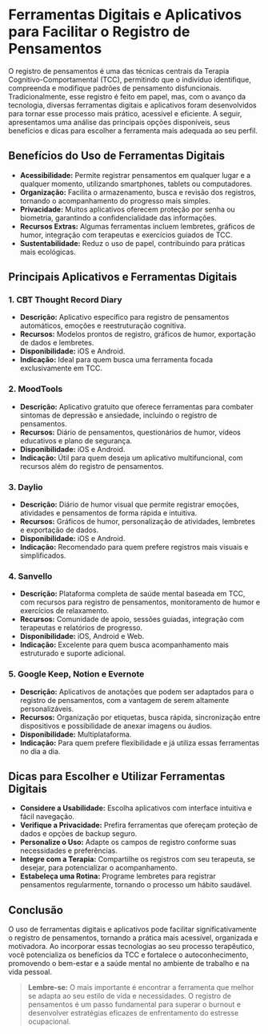 
# Ferramentas Digitais e Aplicativos para Facilitar o Registro de Pensamentos

O registro de pensamentos é uma das técnicas centrais da Terapia Cognitivo-Comportamental (TCC), permitindo que o indivíduo identifique, compreenda e modifique padrões de pensamento disfuncionais. Tradicionalmente, esse registro é feito em papel, mas, com o avanço da tecnologia, diversas ferramentas digitais e aplicativos foram desenvolvidos para tornar esse processo mais prático, acessível e eficiente. A seguir, apresentamos uma análise das principais opções disponíveis, seus benefícios e dicas para escolher a ferramenta mais adequada ao seu perfil.

## Benefícios do Uso de Ferramentas Digitais

- **Acessibilidade:** Permite registrar pensamentos em qualquer lugar e a qualquer momento, utilizando smartphones, tablets ou computadores.
- **Organização:** Facilita o armazenamento, busca e revisão dos registros, tornando o acompanhamento do progresso mais simples.
- **Privacidade:** Muitos aplicativos oferecem proteção por senha ou biometria, garantindo a confidencialidade das informações.
- **Recursos Extras:** Algumas ferramentas incluem lembretes, gráficos de humor, integração com terapeutas e exercícios guiados de TCC.
- **Sustentabilidade:** Reduz o uso de papel, contribuindo para práticas mais ecológicas.

## Principais Aplicativos e Ferramentas Digitais

### 1. **CBT Thought Record Diary**
- **Descrição:** Aplicativo específico para registro de pensamentos automáticos, emoções e reestruturação cognitiva.
- **Recursos:** Modelos prontos de registro, gráficos de humor, exportação de dados e lembretes.
- **Disponibilidade:** iOS e Android.
- **Indicação:** Ideal para quem busca uma ferramenta focada exclusivamente em TCC.

### 2. **MoodTools**
- **Descrição:** Aplicativo gratuito que oferece ferramentas para combater sintomas de depressão e ansiedade, incluindo o registro de pensamentos.
- **Recursos:** Diário de pensamentos, questionários de humor, vídeos educativos e plano de segurança.
- **Disponibilidade:** iOS e Android.
- **Indicação:** Útil para quem deseja um aplicativo multifuncional, com recursos além do registro de pensamentos.

### 3. **Daylio**
- **Descrição:** Diário de humor visual que permite registrar emoções, atividades e pensamentos de forma rápida e intuitiva.
- **Recursos:** Gráficos de humor, personalização de atividades, lembretes e exportação de dados.
- **Disponibilidade:** iOS e Android.
- **Indicação:** Recomendado para quem prefere registros mais visuais e simplificados.

### 4. **Sanvello**
- **Descrição:** Plataforma completa de saúde mental baseada em TCC, com recursos para registro de pensamentos, monitoramento de humor e exercícios de relaxamento.
- **Recursos:** Comunidade de apoio, sessões guiadas, integração com terapeutas e relatórios de progresso.
- **Disponibilidade:** iOS, Android e Web.
- **Indicação:** Excelente para quem busca acompanhamento mais estruturado e suporte adicional.

### 5. **Google Keep, Notion e Evernote**
- **Descrição:** Aplicativos de anotações que podem ser adaptados para o registro de pensamentos, com a vantagem de serem altamente personalizáveis.
- **Recursos:** Organização por etiquetas, busca rápida, sincronização entre dispositivos e possibilidade de anexar imagens ou áudios.
- **Disponibilidade:** Multiplataforma.
- **Indicação:** Para quem prefere flexibilidade e já utiliza essas ferramentas no dia a dia.

## Dicas para Escolher e Utilizar Ferramentas Digitais

- **Considere a Usabilidade:** Escolha aplicativos com interface intuitiva e fácil navegação.
- **Verifique a Privacidade:** Prefira ferramentas que ofereçam proteção de dados e opções de backup seguro.
- **Personalize o Uso:** Adapte os campos de registro conforme suas necessidades e preferências.
- **Integre com a Terapia:** Compartilhe os registros com seu terapeuta, se desejar, para potencializar o acompanhamento.
- **Estabeleça uma Rotina:** Programe lembretes para registrar pensamentos regularmente, tornando o processo um hábito saudável.

## Conclusão

O uso de ferramentas digitais e aplicativos pode facilitar significativamente o registro de pensamentos, tornando a prática mais acessível, organizada e motivadora. Ao incorporar essas tecnologias ao seu processo terapêutico, você potencializa os benefícios da TCC e fortalece o autoconhecimento, promovendo o bem-estar e a saúde mental no ambiente de trabalho e na vida pessoal.

> **Lembre-se:** O mais importante é encontrar a ferramenta que melhor se adapta ao seu estilo de vida e necessidades. O registro de pensamentos é um passo fundamental para superar o burnout e desenvolver estratégias eficazes de enfrentamento do estresse ocupacional.
```
